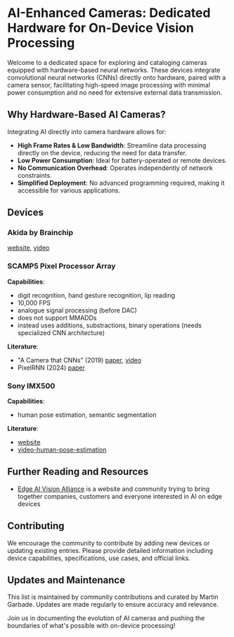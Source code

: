 # AI-Enhanced Cameras: Dedicated Hardware for On-Device Vision Processing

Welcome to a dedicated space for exploring and cataloging cameras equipped with hardware-based neural networks. These devices integrate convolutional neural networks (CNNs) directly onto hardware, paired with a camera sensor, facilitating high-speed image processing with minimal power consumption and no need for extensive external data transmission.

## Why Hardware-Based AI Cameras?
Integrating AI directly into camera hardware allows for:
- **High Frame Rates & Low Bandwidth**: Streamline data processing directly on the device, reducing the need for data transfer.
- **Low Power Consumption**: Ideal for battery-operated or remote devices.
- **No Communication Overhead**: Operates independently of network constraints.
- **Simplified Deployment**: No advanced programming required, making it accessible for various applications.

## Devices
### Akida by Brainchip
[website](https://brainchip.com/akida-foundations/), [video](https://www.youtube.com/watch?v=yY_raEGgka0&ab_channel=EdgeAIandVisionAlliance)

### SCAMP5 Pixel Processor Array 
**Capabilities**:
- digit recognition, hand gesture recognition, lip reading
- 10,000 FPS
- analogue signal processing (before DAC)
- does not support MMADDs
- instead uses additions, substractions, binary operations (needs specialized CNN architecture)

**Literature**:
- "A Camera that CNNs" (2019) [paper](https://arxiv.org/abs/1909.05647), [video](https://www.youtube.com/watch?v=grlIwYMcmG0&t=69s&ab_channel=StanfordComputationalImagingLab)
- PixelRNN (2024) [paper](https://openaccess.thecvf.com/content/CVPR2024/papers/So_PixelRNN_In-pixel_Recurrent_Neural_Networks_for_End-to-end-optimized_Perception_with_Neural_CVPR_2024_paper.pdf)


### Sony IMX500
**Capabilities**: 
- human pose estimation, semantic segmentation

**Literature**: 
- [website](https://developer.sony.com/imx500)
- [video-human-pose-estimation](https://www.youtube.com/watch?v=V6ePnGZlFT8&ab_channel=lucanestola)

## Further Reading and Resources
- [Edge AI Vision Alliance](https://www.edge-ai-vision.com/) is a website and community trying to bring together companies, customers and everyone interested in AI on edge devices

## Contributing
We encourage the community to contribute by adding new devices or updating existing entries. Please provide detailed information including device capabilities, specifications, use cases, and official links.

## Updates and Maintenance
This list is maintained by community contributions and curated by Martin Garbade. Updates are made regularly to ensure accuracy and relevance.

Join us in documenting the evolution of AI cameras and pushing the boundaries of what's possible with on-device processing!
